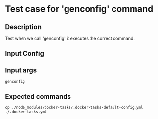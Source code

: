 # Test case for 'genconfig' command

## Description

Test when we call 'genconfig' it executes the correct command.

## Input Config

## Input args

    genconfig

## Expected commands

    cp ./node_modules/docker-tasks/.docker-tasks-default-config.yml ./.docker-tasks.yml
